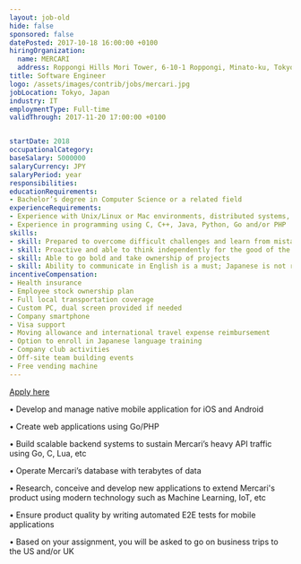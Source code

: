```yaml
---
layout: job-old
hide: false
sponsored: false
datePosted: 2017-10-18 16:00:00 +0100
hiringOrganization:
  name: MERCARI
  address: Roppongi Hills Mori Tower, 6-10-1 Roppongi, Minato-ku, Tokyo 106-6118, Japan
title: Software Engineer
logo: /assets/images/contrib/jobs/mercari.jpg
jobLocation: Tokyo, Japan
industry: IT
employmentType: Full-time
validThrough: 2017-11-20 17:00:00 +0100


startDate: 2018
occupationalCategory:
baseSalary: 5000000
salaryCurrency: JPY
salaryPeriod: year
responsibilities:
educationRequirements:
- Bachelor’s degree in Computer Science or a related field
experienceRequirements:
- Experience with Unix/Linux or Mac environments, distributed systems, machine learning, information retrieval and TCP/IP
- Experience in programming using C, C++, Java, Python, Go and/or PHP
skills:
- skill: Prepared to overcome difficult challenges and learn from mistakes
- skill: Proactive and able to think independently for the good of the team
- skill: Able to go bold and take ownership of projects
- skill: Ability to communicate in English is a must; Japanese is not required
incentiveCompensation:
- Health insurance
- Employee stock ownership plan
- Full local transportation coverage
- Custom PC, dual screen provided if needed
- Company smartphone
- Visa support
- Moving allowance and international travel expense reimbursement
- Option to enroll in Japanese language training
- Company club activities
- Off-site team building events
- Free vending machine
---
```


<a class="btn btn--dark" href="http://www.topcareer.jp/inter/job/detail/001940/">
    Apply here
</a>

• Develop and manage native mobile application for iOS and Android

• Create web applications using Go/PHP

• Build scalable backend systems to sustain Mercari’s heavy API traffic using Go, C, Lua, etc

• Operate Mercari’s database with terabytes of data

• Research, conceive and develop new applications to extend Mercari's product using modern technology such as Machine Learning, IoT, etc

• Ensure product quality by writing automated E2E tests for mobile applications

• Based on your assignment, you will be asked to go on business trips to the US and/or UK
